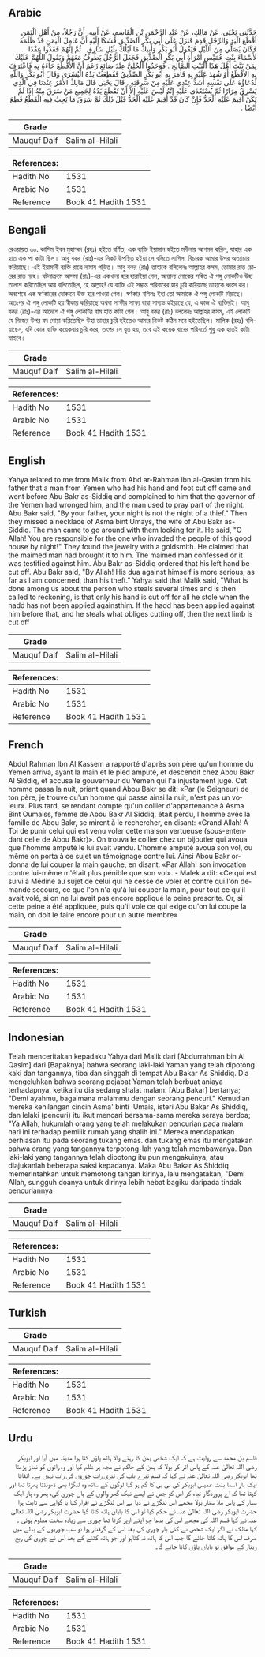 ## Arabic


<div dir="rtl" lang="ar" style={{fontSize:'larger',backgroundColor:'#f8f9fa',padding:20}}>
حَدَّثَنِي يَحْيَى، عَنْ مَالِكٍ، عَنْ عَبْدِ الرَّحْمَنِ بْنِ الْقَاسِمِ، عَنْ أَبِيهِ، أَنَّ رَجُلاً، مِنْ أَهْلِ الْيَمَنِ أَقْطَعَ الْيَدِ وَالرِّجْلِ قَدِمَ فَنَزَلَ عَلَى أَبِي بَكْرٍ الصِّدِّيقِ فَشَكَا إِلَيْهِ أَنَّ عَامِلَ الْيَمَنِ قَدْ ظَلَمَهُ فَكَانَ يُصَلِّي مِنَ اللَّيْلِ فَيَقُولُ أَبُو بَكْرٍ وَأَبِيكَ مَا لَيْلُكَ بِلَيْلِ سَارِقٍ ‏.‏ ثُمَّ إِنَّهُمْ فَقَدُوا عِقْدًا لأَسْمَاءَ بِنْتِ عُمَيْسٍ امْرَأَةِ أَبِي بَكْرٍ الصِّدِّيقِ فَجَعَلَ الرَّجُلُ يَطُوفُ مَعَهُمْ وَيَقُولُ اللَّهُمَّ عَلَيْكَ بِمَنْ بَيَّتَ أَهْلَ هَذَا الْبَيْتِ الصَّالِحِ ‏.‏ فَوَجَدُوا الْحُلِيَّ عِنْدَ صَائِغٍ زَعَمَ أَنَّ الأَقْطَعَ جَاءَهُ بِهِ فَاعْتَرَفَ بِهِ الأَقْطَعُ أَوْ شُهِدَ عَلَيْهِ بِهِ فَأَمَرَ بِهِ أَبُو بَكْرٍ الصِّدِّيقُ فَقُطِعَتْ يَدُهُ الْيُسْرَى وَقَالَ أَبُو بَكْرٍ وَاللَّهِ لَدُعَاؤُهُ عَلَى نَفْسِهِ أَشَدُّ عِنْدِي عَلَيْهِ مِنْ سَرِقَتِهِ ‏.‏ قَالَ يَحْيَى قَالَ مَالِكٌ الأَمْرُ عِنْدَنَا فِي الَّذِي يَسْرِقُ مِرَارًا ثُمَّ يُسْتَعْدَى عَلَيْهِ إِنَّهُ لَيْسَ عَلَيْهِ إِلاَّ أَنْ تُقْطَعَ يَدُهُ لِجَمِيعِ مَنْ سَرَقَ مِنْهُ إِذَا لَمْ يَكُنْ أُقِيمَ عَلَيْهِ الْحَدُّ فَإِنْ كَانَ قَدْ أُقِيمَ عَلَيْهِ الْحَدُّ قَبْلَ ذَلِكَ ثُمَّ سَرَقَ مَا يَجِبُ فِيهِ الْقَطْعُ قُطِعَ أَيْضًا ‏.‏
</div>
<div style={{backgroundColor:'#f8f9fa',padding:20, marginBottom: 10}}><table> <thead> <tr> <th>Grade</th> <th></th> </tr> </thead> <tbody> <tr><td>Mauquf Daif</td><td>Salim al-Hilali</td></tr></tbody></table><table> <thead> <tr> <th>References:</th> <th></th> </tr> </thead> <tbody><tr><td>Hadith No</td><td>1531</td></tr><tr><td>Arabic No</td><td>1531</td></tr><tr><td>Reference</td><td>Book 41 Hadith 1531</td></tr></tbody></table></div>

## Bengali


<div dir="ltr" lang="bn" style={{fontSize:'larger',backgroundColor:'#f8f9fa',padding:20}}>
রেওয়ায়ত ৩০. কাসিম ইবন মুহাম্মদ (রহঃ) হইতে বর্ণিত, এক ব্যক্তি ইয়ামান হইতে মদীনায় আগমন করিল, যাহার এক হাত এক পা কাটা ছিল। আবু বকর (রাঃ)-এর নিকট উপস্থিত হইয়া সে বলিতে লাগিল, বিচারক আমার উপর অত্যাচার করিয়াছে। এই ইয়ামানী ব্যক্তি রাত্রে নামায পড়িত। আবু বকর (রাঃ) তাহাকে বলিলেনঃ আল্লাহর কসম, তোমার রাত চোরের রাত নহে। ঘটনাক্রমে আসমা (রাঃ)-এর একখানা হার হারাইয়া গেল, অন্যান্য লোকের সহিত ঐ পঙ্গু লোকটিও উহা তালাশ করিতেছিল আর বলিতেছিল, হে আল্লাহ! যে ব্যক্তি এই সম্ভ্রান্ত পরিবারের হার চুরি করিয়াছে তাহাকে ধ্বংস কর। অবশেষে এক স্বর্ণকারের দোকানে উক্ত হার পাওয়া গেল। স্বর্ণকার বলিলঃ ইহা তো আমাকে ঐ পঙ্গু লোকটি দিয়াছে। অতঃপর ঐ পঙ্গু লোকটি হয় স্বীকার করিয়াছে অথবা সাক্ষীর সাক্ষ্য দ্বারা সাব্যস্ত হইয়াছে যে, এ কাজ ঐ ব্যক্তিরই। আবু বকর (রাঃ)-এর আদেশে ঐ পঙ্গু লোকটির বাম হাত কাটা গেল। আবু বকর (রাঃ) বললেনঃ আল্লাহর কসম, এই লোকটি যে নিজের উপর বদ দোয়া করিতেছিল উহা তাহার চুরি হইতেও আমার নিকট কঠিন মনে হইতেছিল। মালিক (রহঃ) বলিয়াছেন, যদি কোন ব্যক্তি কয়েকবার চুরি করে, তৎপর সে ধৃত হয়, তবে এই কয়েক বারের পরিবর্তে শুধু এক হাতই কাটা যাইবে।
</div>
<div style={{backgroundColor:'#f8f9fa',padding:20, marginBottom: 10}}><table> <thead> <tr> <th>Grade</th> <th></th> </tr> </thead> <tbody> <tr><td>Mauquf Daif</td><td>Salim al-Hilali</td></tr></tbody></table><table> <thead> <tr> <th>References:</th> <th></th> </tr> </thead> <tbody><tr><td>Hadith No</td><td>1531</td></tr><tr><td>Arabic No</td><td>1531</td></tr><tr><td>Reference</td><td>Book 41 Hadith 1531</td></tr></tbody></table></div>

## English


<div dir="ltr" lang="en" style={{fontSize:'larger',backgroundColor:'#f8f9fa',padding:20}}>
Yahya related to me from Malik from Abd ar-Rahman ibn al-Qasim from his father that a man from Yemen who had his hand and foot cut off came and went before Abu Bakr as-Siddiq and complained to him that the governor of the Yemen had wronged him, and the man used to pray part of the night. Abu Bakr said, "By your father, your night is not the night of a thief." Then they missed a necklace of Asma bint Umays, the wife of Abu Bakr as-Siddiq. The man came to go around with them looking for it. He said, "O Allah! You are responsible for the one who invaded the people of this good house by night!" They found the jewelry with a goldsmith. He claimed that the maimed man had brought it to him. The maimed man confessed or it was testified against him. Abu Bakr as-Siddiq ordered that his left hand be cut off. Abu Bakr said, "By Allah! His dua against himself is more serious, as far as I am concerned, than his theft." Yahya said that Malik said, "What is done among us about the person who steals several times and is then called to reckoning, is that only his hand is cut off for all he stole when the hadd has not been applied againsthim. If the hadd has been applied against him before that, and he steals what obliges cutting off, then the next limb is cut off
</div>
<div style={{backgroundColor:'#f8f9fa',padding:20, marginBottom: 10}}><table> <thead> <tr> <th>Grade</th> <th></th> </tr> </thead> <tbody> <tr><td>Mauquf Daif</td><td>Salim al-Hilali</td></tr></tbody></table><table> <thead> <tr> <th>References:</th> <th></th> </tr> </thead> <tbody><tr><td>Hadith No</td><td>1531</td></tr><tr><td>Arabic No</td><td>1531</td></tr><tr><td>Reference</td><td>Book 41 Hadith 1531</td></tr></tbody></table></div>

## French


<div dir="ltr" lang="fr" style={{fontSize:'larger',backgroundColor:'#f8f9fa',padding:20}}>
Abdul Rahman Ibn Al Kassem a rapporté d'après son père qu'un homme du Yemen arriva, ayant la main et le pied amputé, et descendit chez Abou Bakr Al Siddiq, et accusa le gouverneur du Yemen qui l'a injustement jugé. Cet homme passa la nuit, priant quand Abou Bakr se dit: «Par (le Seigneur) de ton père, je trouve qu'un homme qui passe ainsi la nuit, n'est pas un voleur». Plus tard, se rendant compte qu'un collier d'appartenance à Asma Bint Oumaiss, femme de Abou Bakr Al Siddiq, était perdu, l'homme avec la famille de Abou Bakr, se mirent à le rechercher, en disant: «Grand Allah! A Toi de punir celui qui est venu voler cette maison vertueuse (sous-entendant celle de Abou Bakr)». On trouva le collier chez un bijoutier qui avoua que l'homme amputé le lui avait vendu. L'homme amputé avoua son vol, ou même on porta à ce sujet un témoignage contre lui. Ainsi Abou Bakr ordonna de lui couper la main gauche, en disant: «Par Allah! son invocation contre lui-même m'était plus pénible que son vol». - Malek a dit: «Ce qui est suivi à Médine au sujet de celui qui ne cesse de voler et contre qui l'on demande secours, ce que l'on n'a qu'à lui couper la main, pour tout ce qu'il avait volé, si on ne lui avait pas encore appliqué la peine prescrite. Or, si cette peine a été appliquée, puis qu'il vole ce qui exige qu'on lui coupe la main, on doit le faire encore pour un autre membre»
</div>
<div style={{backgroundColor:'#f8f9fa',padding:20, marginBottom: 10}}><table> <thead> <tr> <th>Grade</th> <th></th> </tr> </thead> <tbody> <tr><td>Mauquf Daif</td><td>Salim al-Hilali</td></tr></tbody></table><table> <thead> <tr> <th>References:</th> <th></th> </tr> </thead> <tbody><tr><td>Hadith No</td><td>1531</td></tr><tr><td>Arabic No</td><td>1531</td></tr><tr><td>Reference</td><td>Book 41 Hadith 1531</td></tr></tbody></table></div>

## Indonesian


<div dir="ltr" lang="id" style={{fontSize:'larger',backgroundColor:'#f8f9fa',padding:20}}>
Telah menceritakan kepadaku Yahya dari Malik dari [Abdurrahman bin Al Qasim] dari [Bapaknya] bahwa seorang laki-laki Yaman yang telah dipotong kaki dan tangannya, tiba dan singgah di tempat Abu Bakar As Shiddiq. Dia mengeluhkan bahwa seorang pejabat Yaman telah berbuat aniaya terhadapnya, ketika itu dia sedang shalat malam. [Abu Bakar] bertanya; "Demi ayahmu, bagaimana malammu dengan seorang pencuri." Kemudian mereka kehilangan cincin Asma' binti 'Umais, isteri Abu Bakar As Shiddiq, dan lelaki (pencuri) itu ikut mencari bersama-sama mereka seraya berdoa; "Ya Allah, hukumlah orang yang telah melakukan pencurian pada malam hari ini terhadap pemilik rumah yang shalih ini." Mereka mendapatkan perhiasan itu pada seorang tukang emas. dan tukang emas itu mengatakan bahwa orang yang tangannya terpotong-lah yang telah membawanya. Dan laki-laki yang tangannya telah dipotong itu pun mengakuinya, atau diajukanlah beberapa saksi kepadanya. Maka Abu Bakar As Shiddiq memerintahkan untuk memotong tangan kirinya, lalu mengatakan, "Demi Allah, sungguh doanya untuk dirinya lebih hebat bagiku daripada tindak pencuriannya
</div>
<div style={{backgroundColor:'#f8f9fa',padding:20, marginBottom: 10}}><table> <thead> <tr> <th>Grade</th> <th></th> </tr> </thead> <tbody> <tr><td>Mauquf Daif</td><td>Salim al-Hilali</td></tr></tbody></table><table> <thead> <tr> <th>References:</th> <th></th> </tr> </thead> <tbody><tr><td>Hadith No</td><td>1531</td></tr><tr><td>Arabic No</td><td>1531</td></tr><tr><td>Reference</td><td>Book 41 Hadith 1531</td></tr></tbody></table></div>

## Turkish


<div dir="ltr" lang="tr" style={{fontSize:'larger',backgroundColor:'#f8f9fa',padding:20}}>

</div>
<div style={{backgroundColor:'#f8f9fa',padding:20, marginBottom: 10}}><table> <thead> <tr> <th>Grade</th> <th></th> </tr> </thead> <tbody> <tr><td>Mauquf Daif</td><td>Salim al-Hilali</td></tr></tbody></table><table> <thead> <tr> <th>References:</th> <th></th> </tr> </thead> <tbody><tr><td>Hadith No</td><td>1531</td></tr><tr><td>Arabic No</td><td>1531</td></tr><tr><td>Reference</td><td>Book 41 Hadith 1531</td></tr></tbody></table></div>

## Urdu


<div dir="rtl" lang="ur" style={{fontSize:'larger',backgroundColor:'#f8f9fa',padding:20}}>
قاسم بن محمد سے روایت ہے کہ ایک شخص یمن کا رہنے والا ہاتھ پاؤں کٹا ہوا مدینہ میں آیا اور ابوبکر رضی اللہ تعالیٰ عنہ کے پاس اتر کر بولا کہ یمن کے حاکم نے مجھ پر ظلم کیا اور وہ راتوں کو نماز پڑھتا تھا ابوبکر رضی اللہ تعالیٰ عنہ نے کہا کہ قسم تیرے باپ کی تیری رات چوروں کی رات نہیں ہے۔ اتفاقا ایک ہار اسما بنت عمیس ابوبکر کی بی بی کا گم ہو گیا لوگوں کے ساتھ وہ لنگڑا بھی ڈھونڈتا پھرتا تھا اور کہتا تھا کہ اے پروردگار تباہ کر اس کو جس نے ایسے نیک گھر والوں کے ہاں چوری کی، پھر وہ ہار ایک سنار کے پاس ملا سنار بولا مجھے اس لنگڑے نے دیا ہے اس لنگڑے نے اقرار کیا یا گواہی سے ثابت ہوا حضرت ابوبکر رضی اللہ تعالیٰ عنہ نے حکم کیا تو اس کا بایاں ہاتھ کاٹا گیا حضرت ابوبکر رضی اللہ تعالیٰ عنہ نے کہا قسم اللہ کی مجھے اس کی بدعا جو اپنے اوپر کرتا تھا چوری سے زیادہ سخت معلوم ہوئی ۔ کہا مالک نے اگر ایک شخص نے کئی بار چوری کی بعد اس کے گرفتار ہوا تو سب چوریوں کے بدلے میں صرف اس کا ہاتھ کاٹا جائے گا جب اس کا ہاتھ نہ کٹاہو اور جو ہاتھ کٹنے کے بعد اس نے چوری کی ربع رینار کے موافق تو بایاں پاؤں کاٹا جائے گا۔
</div>
<div style={{backgroundColor:'#f8f9fa',padding:20, marginBottom: 10}}><table> <thead> <tr> <th>Grade</th> <th></th> </tr> </thead> <tbody> <tr><td>Mauquf Daif</td><td>Salim al-Hilali</td></tr></tbody></table><table> <thead> <tr> <th>References:</th> <th></th> </tr> </thead> <tbody><tr><td>Hadith No</td><td>1531</td></tr><tr><td>Arabic No</td><td>1531</td></tr><tr><td>Reference</td><td>Book 41 Hadith 1531</td></tr></tbody></table></div>